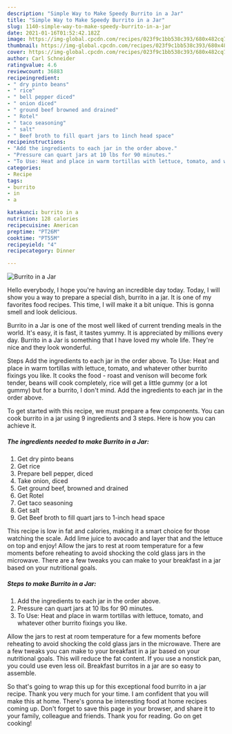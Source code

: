 ```yaml
---
description: "Simple Way to Make Speedy Burrito in a Jar"
title: "Simple Way to Make Speedy Burrito in a Jar"
slug: 1140-simple-way-to-make-speedy-burrito-in-a-jar
date: 2021-01-16T01:52:42.182Z
image: https://img-global.cpcdn.com/recipes/023f9c1bb538c393/680x482cq70/burrito-in-a-jar-recipe-main-photo.jpg
thumbnail: https://img-global.cpcdn.com/recipes/023f9c1bb538c393/680x482cq70/burrito-in-a-jar-recipe-main-photo.jpg
cover: https://img-global.cpcdn.com/recipes/023f9c1bb538c393/680x482cq70/burrito-in-a-jar-recipe-main-photo.jpg
author: Carl Schneider
ratingvalue: 4.6
reviewcount: 36883
recipeingredient:
- " dry pinto beans"
- " rice"
- " bell pepper diced"
- " onion diced"
- " ground beef browned and drained"
- " Rotel"
- " taco seasoning"
- " salt"
- " Beef broth to fill quart jars to 1inch head space"
recipeinstructions:
- "Add the ingredients to each jar in the order above."
- "Pressure can quart jars at 10 lbs for 90 minutes."
- "To Use: Heat and place in warm tortillas with lettuce, tomato, and whatever other burrito fixings you like."
categories:
- Recipe
tags:
- burrito
- in
- a

katakunci: burrito in a 
nutrition: 128 calories
recipecuisine: American
preptime: "PT26M"
cooktime: "PT55M"
recipeyield: "4"
recipecategory: Dinner

---
```



![Burrito in a Jar](https://img-global.cpcdn.com/recipes/023f9c1bb538c393/680x482cq70/burrito-in-a-jar-recipe-main-photo.jpg)

Hello everybody, I hope you're having an incredible day today. Today, I will show you a way to prepare a special dish, burrito in a jar. It is one of my favorites food recipes. This time, I will make it a bit unique. This is gonna smell and look delicious.

Burrito in a Jar is one of the most well liked of current trending meals in the world. It's easy, it is fast, it tastes yummy. It is appreciated by millions every day. Burrito in a Jar is something that I have loved my whole life. They're nice and they look wonderful.

Steps Add the ingredients to each jar in the order above. To Use: Heat and place in warm tortillas with lettuce, tomato, and whatever other burrito fixings you like. It cooks the food - roast and venison will become fork tender, beans will cook completely, rice will get a little gummy (or a lot gummy) but for a burrito, I don&#39;t mind. Add the ingredients to each jar in the order above.


To get started with this recipe, we must prepare a few components. You can cook burrito in a jar using 9 ingredients and 3 steps. Here is how you can achieve it.

<!--inarticleads1-->

##### The ingredients needed to make Burrito in a Jar:

1. Get  dry pinto beans
1. Get  rice
1. Prepare  bell pepper, diced
1. Take  onion, diced
1. Get  ground beef, browned and drained
1. Get  Rotel
1. Get  taco seasoning
1. Get  salt
1. Get  Beef broth to fill quart jars to 1-inch head space


This recipe is low in fat and calories, making it a smart choice for those watching the scale. Add lime juice to avocado and layer that and the lettuce on top and enjoy! Allow the jars to rest at room temperature for a few moments before reheating to avoid shocking the cold glass jars in the microwave. There are a few tweaks you can make to your breakfast in a jar based on your nutritional goals. 

<!--inarticleads2-->

##### Steps to make Burrito in a Jar:

1. Add the ingredients to each jar in the order above.
1. Pressure can quart jars at 10 lbs for 90 minutes.
1. To Use: Heat and place in warm tortillas with lettuce, tomato, and whatever other burrito fixings you like.


Allow the jars to rest at room temperature for a few moments before reheating to avoid shocking the cold glass jars in the microwave. There are a few tweaks you can make to your breakfast in a jar based on your nutritional goals. This will reduce the fat content. If you use a nonstick pan, you could use even less oil. Breakfast burritos in a jar are so easy to assemble. 

So that's going to wrap this up for this exceptional food burrito in a jar recipe. Thank you very much for your time. I am confident that you will make this at home. There's gonna be interesting food at home recipes coming up. Don't forget to save this page in your browser, and share it to your family, colleague and friends. Thank you for reading. Go on get cooking!
